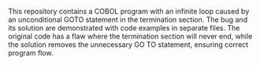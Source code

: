 This repository contains a COBOL program with an infinite loop caused by an unconditional GOTO statement in the termination section.  The bug and its solution are demonstrated with code examples in separate files.  The original code has a flaw where the termination section will never end, while the solution removes the unnecessary GO TO statement, ensuring correct program flow.